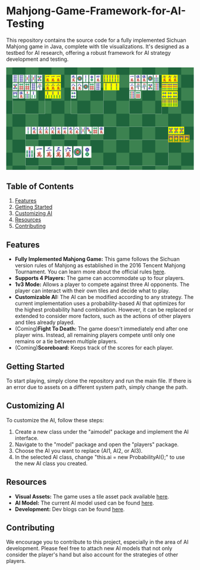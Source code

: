 # Mahjong-Game-Framework-for-AI-Testing

This repository contains the source code for a fully implemented Sichuan Mahjong game in Java, complete with tile visualizations. It's designed as a testbed for AI research, offering a robust framework for AI strategy development and testing. 

![Thumbnail](thumbnail.png)

## Table of Contents
1. [Features](#features)
2. [Getting Started](#getting-started)
3. [Customizing AI](#customizing-ai)
4. [Resources](#resources)
5. [Contributing](#contributing)

## Features

- **Fully Implemented Mahjong Game:** This game follows the Sichuan version rules of Mahjong as established in the 2016 Tencent Mahjong Tournament. You can learn more about the official rules [here](http://majiang.qq.com/webplat/info/news_version3/7207/25932/25933/25936/m16340/201611/523252.shtml).
- **Supports 4 Players:** The game can accommodate up to four players.
- **1v3 Mode:** Allows a player to compete against three AI opponents. The player can interact with their own tiles and decide what to play.
- **Customizable AI:** The AI can be modified according to any strategy. The current implementation uses a probability-based AI that optimizes for the highest probability hand combination. However, it can be replaced or extended to consider more factors, such as the actions of other players and tiles already played.
- (Coming)**Fight To Death:** The game doesn't immediately end after one player wins. Instead, all remaining players compete until only one remains or a tie between multiple players.
- (Coming)**Scoreboard:** Keeps track of the scores for each player.

## Getting Started

To start playing, simply clone the repository and run the main file. If there is an error due to assets on a different system path, simply change the path.

## Customizing AI

To customize the AI, follow these steps:

1. Create a new class under the "aimodel" package and implement the AI interface.
2. Navigate to the "model" package and open the "players" package.
3. Choose the AI you want to replace (AI1, AI2, or AI3).
4. In the selected AI class, change "this.ai = new ProbabilityAI();" to use the new AI class you created.

## Resources

- **Visual Assets:** The game uses a tile asset pack available [here](https://demching.itch.io/mahjong).
- **AI Model:** The current AI model used can be found [here](https://github.com/esrrhs/majiang_algorithm/tree/master).
- **Development:** Dev blogs can be found [here](https://youtu.be/04G1sfTPZr8).

## Contributing

We encourage you to contribute to this project, especially in the area of AI development. Please feel free to attach new AI models that not only consider the player's hand but also account for the strategies of other players.
